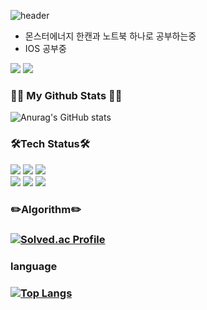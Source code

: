 ![header](https://capsule-render.vercel.app/api?type=waving&height=200&text=Hello,%20world!&desc=Junhwan's%20Github&fontAlign=75&fontAlignY=40&descAlign=20&color=gradient)

+ 몬스터에너지 한캔과 노트북 하나로 공부하는중
+ IOS 공부중



<div>
<img src="https://img.shields.io/badge/junenaa50@gmail.com-EA4335?style=for-the-badge&logo=Gmail&logoColor=white">
<a href="https://sandclock-itblog.tistory.com/"><img src="https://img.shields.io/badge/Blog-2ecc71?style=for-the-badge&logo=Gmail&logoColor=white"></a>
<div>

  
<h3 align="left">👩‍💻 My Github Stats 👩‍💻</h3>

<div>
  
![Anurag's GitHub stats](https://github-readme-stats.vercel.app/api?username=Kim-Junhwan&theme=synthwave&show_icons=true)
  
</div>



<div>
<h3 >🛠Tech Status🛠</h3>
<img src="https://img.shields.io/badge/Swift-F05138?style=for-the-badge&logo=Swift&logoColor=white">
<img src="https://img.shields.io/badge/UIkit-2396F3?style=for-the-badge&logo=UIkit&logoColor=white">
<img src="https://img.shields.io/badge/SwiftUI-F05138?style=for-the-badge&logo=Swift&logoColor=white"><br>
<img src="https://img.shields.io/badge/RXSwift-F05138?style=for-the-badge&logo=Swift&logoColor=white">
<img src="https://img.shields.io/badge/IOS-000000?style=for-the-badge&logo=Apple&logoColor=white">
<img src="https://img.shields.io/badge/Git-F05032?style=for-the-badge&logo=Git&logoColor=white">
  
<h3>✏️Algorithm✏️<h3>
  
[![Solved.ac Profile](http://mazassumnida.wtf/api/generate_badge?boj=junenaa)](https://solved.ac/junenaa)
</div>

<div>
  
  <h3> language <h3>
  
  [![Top Langs](https://github-readme-stats.vercel.app/api/top-langs/?username=Kim-Junhwan&layout=compact)](https://github.com/anuraghazra/github-readme-stats)
  
</div>
